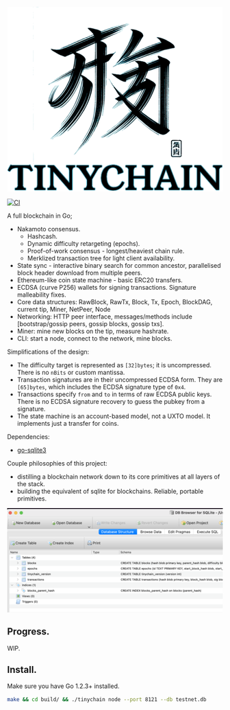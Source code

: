 ![logo](./docs/assets/logo.png)

[![CI](https://github.com/tinychainorg/tinychain/actions/workflows/go.yml/badge.svg)](https://github.com/tinychainorg/tinychain/actions/workflows/go.yml)

A full blockchain in Go;

 * Nakamoto consensus.
   * Hashcash.
   * Dynamic difficulty retargeting (epochs).
   * Proof-of-work consensus - longest/heaviest chain rule.
   * Merklized transaction tree for light client availability.
 * State sync - interactive binary search for common ancestor, parallelised block header download from multiple peers.
 * Ethereum-like coin state machine - basic ERC20 transfers.
 * ECDSA (curve P256) wallets for signing transactions. Signature malleability fixes.
 * Core data structures: RawBlock, RawTx, Block, Tx, Epoch, BlockDAG, current tip, Miner, NetPeer, Node
 * Networking: HTTP peer interface, messages/methods include [bootstrap/gossip peers, gossip blocks, gossip txs].
 * Miner: mine new blocks on the tip, measure hashrate.
 * CLI: start a node, connect to the network, mine blocks.

Simplifications of the design:

 * The difficulty target is represented as `[32]bytes`; it is uncompressed. There is no `nBits` or custom mantissa.
 * Transaction signatures are in their uncompressed ECDSA form. They are `[65]bytes`, which includes the ECDSA signature type of `0x4`.
 * Transactions specify `from` and `to` in terms of raw ECDSA public keys. There is no ECDSA signature recovery to guess the pubkey from a signature.
 * The state machine is an account-based model, not a UXTO model. It implements just a transfer for coins.

Dependencies:

 * [go-sqlite3](https://github.com/mattn/go-sqlite3?tab=readme-ov-file)

Couple philosophies of this project:

 - distilling a blockchain network down to its core primitives at all layers of the stack.
 - building the equivalent of sqlite for blockchains. Reliable, portable primitives.

![database view](./docs/assets/db-view.png)

## Progress.

WIP.

## Install.

Make sure you have Go 1.2.3+ installed.

```sh
make && cd build/ && ./tinychain node --port 8121 --db testnet.db
```

